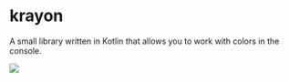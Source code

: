 # krayon
A small library written in Kotlin that allows you to work with colors in the console.

[![](https://jitpack.io/v/orewaee/krayon.svg)](https://jitpack.io/#orewaee/krayon)
